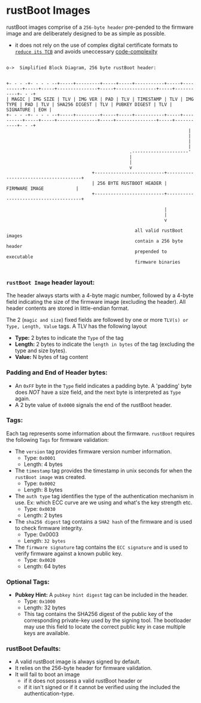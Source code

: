 # rustBoot Images

rustBoot images comprise of a `256-byte header` pre-pended to the firmware image and are deliberately designed to be as simple as possible. 

- it does not rely on the use of complex digital certificate formats to [`reduce its TCB`](../index.md#trusted-computing-base) and avoids uneccessary [code-complexity](../index.md#complexity--boot-time)

```svgbob

o->  Simplified Block Diagram, 256 byte rustBoot header:


+- - - -+- - - - --+-----+---------+-----+-----+-----------+-----+----------+-----+-----+---------------+-----+---------------+-----+-----------+- - -+
| MAGIC | IMG SIZE | TLV | IMG VER | PAD | TLV | TIMESTAMP | TLV | IMG TYPE | PAD | TLV | SHA256 DIGEST | TLV | PUBKEY DIGEST | TLV | SIGNATURE | EOH |
+- - - -+- - - - --+-----+---------+-----+-----+-----------+-----+----------+-----+-----+---------------+-----+---------------+-----+-----------+- - -+
                                                                    |
                                                                    |
                                                                    |
                                                                    |
                                              .---------------------'
                                              |
                                              |
                                              v
                                +--------------------------+--------------------------------------+                  
                                | 256 BYTE RUSTBOOT HEADER |            FIRMWARE IMAGE            |   
                                +--------------------------+--------------------------------------+                 
                                                           
                                                           |
                                                           |
                                                           v

                                                all valid rustBoot images 
                                                contain a 256 byte header 
                                                prepended to executable
                                                firmware binaries
                                                        
```

### `rustBoot Image` header layout:

The header always starts with a 4-byte magic number, followed by a 4-byte field indicating the size of the firmware image (excluding the header). All header contents are stored in little-endian format.

The 2 (`magic and size`) fixed fields are followed by one or more `TLV(s) or Type, Length, Value` tags. A TLV has the following layout

- **Type:** 2 bytes to indicate the `Type` of the tag
- **Length:** 2 bytes to indicate the `length in bytes` of the tag (excluding the type and size bytes).
- **Value:** N bytes of tag content

### Padding and End of Header bytes:

- An `0xFF` byte in the `Type` field indicates a padding byte. A 'padding' byte does *NOT* have a size field, and the next byte is interpreted as `Type` again.
- A 2 byte value of `0x0000` signals the end of the rustBoot header. 

### Tags: 

Each tag represents some information about the firmware. `rustBoot` requires the following `Tags` for firmware validation:

- The `version` tag provides firmware version number information.
    - Type: `0x0001`
    - Length: 4 bytes
- The `timestamp` tag provides the timestamp in unix seconds for when the `rustBoot image` was created.
    - Type: `0x0002`
    - Length: 8 bytes
- The `auth type` tag identifies the type of the authentication mechanism in use. Ex: which ECC curve are we using and what's the key strength etc.
    - Type: `0x0030`
    - Length: 2 bytes
- The `sha256 digest` tag contains a `SHA2 hash` of the firmware and is used to check firmware integrity.
    - Type: 0x0003
    - Length: `32 bytes`
- The `firmware signature` tag contains the `ECC signature` and is used to verify firmware against a known public key.
    - Type: `0x0020`
    - Length: 64 bytes


### Optional Tags:

- **Pubkey Hint:** A `pubkey hint digest` tag can be included in the header.
    - Type: `0x1000`
    - Length: 32 bytes
    - This tag contains the SHA256 digest of the public key of the corresponding private-key used by the signing tool. The bootloader may use this field to locate the correct public key in case multiple keys are available.

### rustBoot Defaults: 

- A valid rustBoot image is always signed by default.
- It relies on the 256-byte header for firmware validation.
- It will fail to boot an image
    - if it does not possess a valid rustBoot header or
    - if it isn't signed or if it cannot be verified using the included the authentication-type.